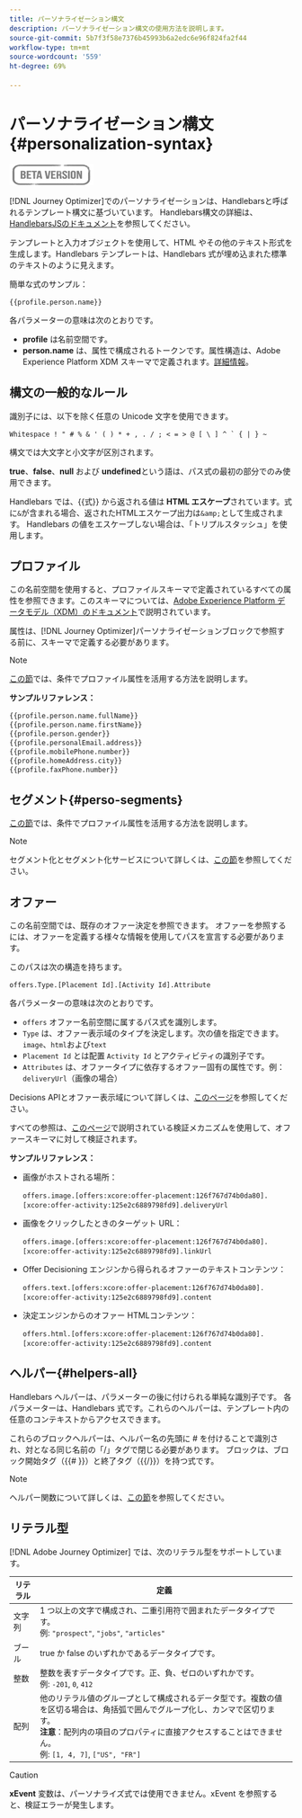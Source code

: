 ```yaml
---
title: パーソナライゼーション構文
description: パーソナライゼーション構文の使用方法を説明します。
source-git-commit: 5b7f3f58e7376b45993b6a2edc6e96f824fa2f44
workflow-type: tm+mt
source-wordcount: '559'
ht-degree: 69%

---
```



# パーソナライゼーション構文 {#personalization-syntax}

![](../assets/do-not-localize/badge.png)

[!DNL Journey Optimizer]でのパーソナライゼーションは、Handlebarsと呼ばれるテンプレート構文に基づいています。
Handlebars構文の詳細は、[HandlebarsJSのドキュメント](https://handlebarsjs.com/)を参照してください。

テンプレートと入力オブジェクトを使用して、HTML やその他のテキスト形式を生成します。Handlebars テンプレートは、Handlebars 式が埋め込まれた標準のテキストのように見えます。

簡単な式のサンプル：

```
{{profile.person.name}}
```

各パラメーターの意味は次のとおりです。

* **profile** は名前空間です。
* **person.name** は、属性で構成されるトークンです。属性構造は、Adobe Experience Platform XDM スキーマで定義されます。[詳細情報](https://experienceleague.adobe.com/docs/experience-platform/xdm/home.html?lang=ja)。

## 構文の一般的なルール

識別子には、以下を除く任意の Unicode 文字を使用できます。

```
Whitespace ! " # % & ' ( ) * + , . / ; < = > @ [ \ ] ^ ` { | } ~
```

構文では大文字と小文字が区別されます。

**true**、**false**、**null** および **undefined**&#x200B;という語は、パス式の最初の部分でのみ使用できます。

Handlebars では、{{式}} から返される値は **HTML エスケープ**&#x200B;されています。式に`&`が含まれる場合、返されたHTMLエスケープ出力は`&amp;`として生成されます。 Handlebars の値をエスケープしない場合は、「トリプルスタッシュ」を使用します。

## プロファイル

この名前空間を使用すると、プロファイルスキーマで定義されているすべての属性を参照できます。このスキーマについては、[Adobe Experience Platform データモデル（XDM）のドキュメント](https://experienceleague.adobe.com/docs/experience-platform/xdm/home.html)で説明されています。

属性は、[!DNL Journey Optimizer]パーソナライゼーションブロックで参照する前に、スキーマで定義する必要があります。

>[!NOTE]
>
>[この節](functions/helpers.md#if-function)では、条件でプロファイル属性を活用する方法を説明します。

**サンプルリファレンス：**

```
{{profile.person.name.fullName}}
{{profile.person.name.firstName}}
{{profile.person.gender}}
{{profile.personalEmail.address}}
{{profile.mobilePhone.number}}
{{profile.homeAddress.city}}
{{profile.faxPhone.number}}
```

## セグメント{#perso-segments}

[この節](functions/helpers.md#if-function)では、条件でプロファイル属性を活用する方法を説明します。

>[!NOTE]
>セグメント化とセグメント化サービスについて詳しくは、[この節](../segment/about-segments.md)を参照してください。


## オファー

この名前空間では、既存のオファー決定を参照できます。
オファーを参照するには、オファーを定義する様々な情報を使用してパスを宣言する必要があります。

このパスは次の構造を持ちます。

```
offers.Type.[Placement Id].[Activity Id].Attribute
```

各パラメーターの意味は次のとおりです。

* `offers` オファー名前空間に属するパス式を識別します。
* `Type`  は、オファー表示域のタイプを決定します。次の値を指定できます。`image`、`html`および`text`
* `Placement Id` とは配置 `Activity Id` とアクティビティの識別子です。
* `Attributes` は、オファータイプに依存するオファー固有の属性です。例：`deliveryUrl`（画像の場合）

Decisions APIとオファー表示域について詳しくは、[このページ](../../using/offers/api-reference/decisions-api/deliver-offers.md)を参照してください。

すべての参照は、[このページ](personalization-validation.md)で説明されている検証メカニズムを使用して、オファースキーマに対して検証されます。

**サンプルリファレンス：**

* 画像がホストされる場所：

   `offers.image.[offers:xcore:offer-placement:126f767d74b0da80].[xcore:offer-activity:125e2c6889798fd9].deliveryUrl`

* 画像をクリックしたときのターゲット URL：

   `offers.image.[offers:xcore:offer-placement:126f767d74b0da80].[xcore:offer-activity:125e2c6889798fd9].linkUrl`

* Offer Decisioning エンジンから得られるオファーのテキストコンテンツ：

   `offers.text.[offers:xcore:offer-placement:126f767d74b0da80].[xcore:offer-activity:125e2c6889798fd9].content`

* 決定エンジンからのオファー HTMLコンテンツ：

   `offers.html.[offers:xcore:offer-placement:126f767d74b0da80].[xcore:offer-activity:125e2c6889798fd9].content`


## ヘルパー{#helpers-all}

Handlebars ヘルパーは、パラメーターの後に付けられる単純な識別子です。
各パラメーターは、Handlebars 式です。これらのヘルパーは、テンプレート内の任意のコンテキストからアクセスできます。

これらのブロックヘルパーは、ヘルパー名の先頭に # を付けることで識別され、対となる同じ名前の「/」タグで閉じる必要があります。
ブロックは、ブロック開始タグ（{{# }}）と終了タグ（{{/}}）を持つ式です。


>[!NOTE]
>
>ヘルパー関数について詳しくは、[この節](functions/helpers.md)を参照してください。


## リテラル型

[!DNL Adobe Journey Optimizer] では、次のリテラル型をサポートしています。

| リテラル | 定義 |
| ------- | ---------- |
| 文字列 | 1 つ以上の文字で構成され、二重引用符で囲まれたデータタイプです。<br>例: `"prospect"`, `"jobs"`, `"articles"` |
| ブール | true か false のいずれかであるデータタイプです。 |
| 整数 | 整数を表すデータタイプです。正、負、ゼロのいずれかです。<br>例: `-201`, `0`, `412` |
| 配列 | 他のリテラル値のグループとして構成されるデータ型です。複数の値を区切る場合は、角括弧で囲んでグループ化し、カンマで区切ります。<br> **注意**：配列内の項目のプロパティに直接アクセスすることはできません。<br> 例: `[1, 4, 7]`, `["US", "FR"]` |

>[!CAUTION]
>
>**xEvent** 変数は、パーソナライズ式では使用できません。xEvent を参照すると、検証エラーが発生します。

